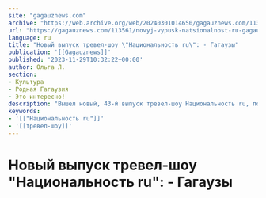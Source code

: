 ```yaml
---
site: "gagauznews.com"
archive: "https://web.archive.org/web/20240301014650/gagauznews.com/113561/novyj-vypusk-natsionalnost-ru-gagauzy.html"
url: "https://gagauznews.com/113561/novyj-vypusk-natsionalnost-ru-gagauzy.html"
language: ru
title: "Новый выпуск тревел-шоу \"Национальность ru\": - Гагаузы"
publication: '[[Gagauznews]]'
published: '2023-11-29T10:32:22+00:00'
author: Ольга Л.
section:
- Культура
- Родная Гагаузия
- Это интересно!
description: "Вышел новый, 43-й выпуск тревел-шоу Национальность ru, посвященный Гагаузии. Это тюркоязычный народ, исторически сформировавшийся на севере Балканского полуострова! \U0001F443 Почему их именуют «прямым носом»? ☦️ Правда ли, что они исповедуют православие? \U0001F483\U0001F57A Как выглядит их танец для знакомства? \U0001F43A И почему у них есть культ волка? Узнайте ответы на все эти вопросы и познакомьтесь с этим замечательным народом!"
keywords:
- '[["Национальность ru"]]'
- '[[тревел-шоу]]'
---
```


# Новый выпуск тревел-шоу "Национальность ru": - Гагаузы

